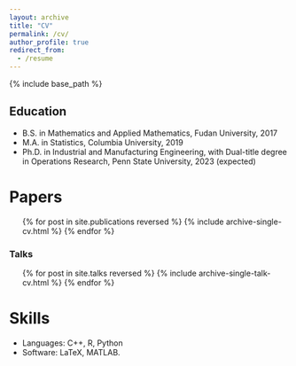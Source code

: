 ```yaml
---
layout: archive
title: "CV"
permalink: /cv/
author_profile: true
redirect_from:
  - /resume
---
```


{% include base_path %}

## Education
* B.S. in Mathematics and Applied Mathematics, Fudan University, 2017
* M.A. in Statistics, Columbia University, 2019
* Ph.D. in Industrial and Manufacturing Engineering, with Dual-title degree in Operations Research, Penn State University, 2023 (expected)

# Papers
  <ul>{% for post in site.publications reversed %}
    {% include archive-single-cv.html %}
  {% endfor %}</ul>
  
### Talks
  <ul>{% for post in site.talks reversed %}
    {% include archive-single-talk-cv.html %}
  {% endfor %}</ul>
  
Skills
======
* Languages: C++, R, Python
* Software: LaTeX, MATLAB.

